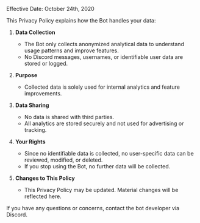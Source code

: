 Effective Date: October 24th, 2020

This Privacy Policy explains how the Bot handles your data:

1. **Data Collection**
   - The Bot only collects anonymized analytical data to understand usage patterns and improve features.
   - No Discord messages, usernames, or identifiable user data are stored or logged.

2. **Purpose**
   - Collected data is solely used for internal analytics and feature improvements.

3. **Data Sharing**
   - No data is shared with third parties.
   - All analytics are stored securely and not used for advertising or tracking.

4. **Your Rights**
   - Since no identifiable data is collected, no user-specific data can be reviewed, modified, or deleted.
   - If you stop using the Bot, no further data will be collected.

5. **Changes to This Policy**
   - This Privacy Policy may be updated. Material changes will be reflected here.

If you have any questions or concerns, contact the bot developer via Discord.
